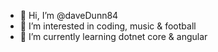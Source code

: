 - 👋 Hi, I’m @daveDunn84
- 👀 I’m interested in coding, music & football
- 🌱 I’m currently learning dotnet core & angular

<!---
daveDunn84/daveDunn84 is a ✨ special ✨ repository because its `README.md` (this file) appears on your GitHub profile.
You can click the Preview link to take a look at your changes.
--->
